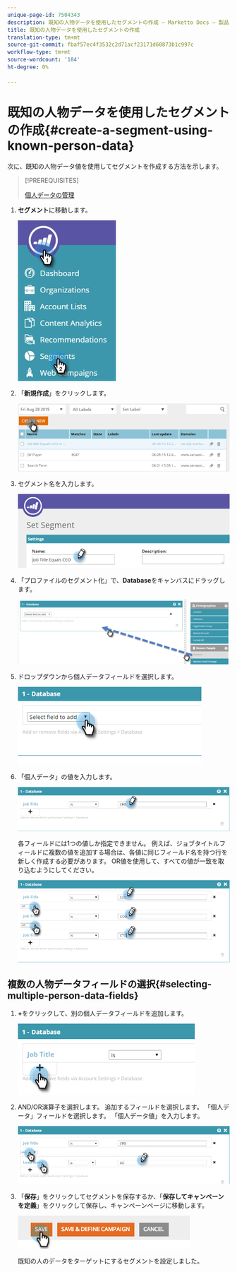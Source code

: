 ```yaml
---
unique-page-id: 7504343
description: 既知の人物データを使用したセグメントの作成 — Marketto Docs — 製品ドキュメント
title: 既知の人物データを使用したセグメントの作成
translation-type: tm+mt
source-git-commit: fbaf57ec4f3532c2d71acf23171d60873b1c997c
workflow-type: tm+mt
source-wordcount: '184'
ht-degree: 0%

---
```



# 既知の人物データを使用したセグメントの作成{#create-a-segment-using-known-person-data}

次に、既知の人物データ値を使用してセグメントを作成する方法を示します。

>[!PREREQUISITES]
>
>[個人データの管理](/help/marketo/product-docs/web-personalization/using-web-segments/manage-person-data.md)

1. **セグメント**&#x200B;に移動します。

   ![](assets/new-dropdown-segments-hand-2.jpg)

1. 「**新規作成**」をクリックします。

   ![](assets/image2015-8-28-13-3a19-3a59.png)

1. セグメント名を入力します。

   ![](assets/image2015-8-28-13-3a2-3a59.png)

1. 「プロファイルのセグメント化」で、**Database**&#x200B;をキャンバスにドラッグします。

   ![](assets/four-1.png)

1. ドロップダウンから個人データフィールドを選択します。

   ![](assets/five-1.png)

1. 「個人データ」の値を入力します。

   ![](assets/six.png)

   各フィールドには1つの値しか指定できません。 例えば、ジョブタイトルフィールドに複数の値を追加する場合は、各値に同じフィールド名を持つ行を新しく作成する必要があります。 OR値を使用して、すべての値が一致を取り込むようにしてください。

   ![](assets/seven-1.png)

## 複数の人物データフィールドの選択{#selecting-multiple-person-data-fields}

1. **+**&#x200B;をクリックして、別の個人データフィールドを追加します。

   ![](assets/eight.png)

1. AND/OR演算子を選択します。 追加するフィールドを選択します。 「個人データ」フィールドを選択します。 「個人データ値」を入力します。

   ![](assets/nine.png)

1. 「**保存**」をクリックしてセグメントを保存するか、「**保存してキャンペーンを定義**」をクリックして保存し、キャンペーンページに移動します。

   ![](assets/image2014-11-19-19-3a48-3a20-1.png)

   既知の人のデータをターゲットにするセグメントを設定しました。
